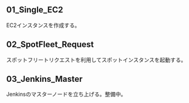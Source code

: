 ## 01_Single_EC2
EC2インスタンスを作成する。

## 02_SpotFleet_Request
スポットフリートリクエストを利用してスポットインスタンスを起動する。

## 03_Jenkins_Master
Jenkinsのマスターノードを立ち上げる。整備中。
